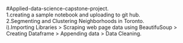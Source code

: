 #Applied-data-science-capstone-project.                       
1.creating a sample notebook and uploading to git hub.                                               
2.Segmenting and Clustering Neighborhoods in Toronto.                                         
 i).Importing Libraries > Scraping web page data using BeautifuSoup > Creating Dataframe > Appending data > Data Cleaning.
